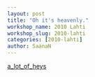 ```yaml
---
layout: post
title: "Oh it's heavenly."
workshop_name: 2010 Lahti
workshop_slug: 2010-lahti
categories: [2010-lahti]
author: SaanaN 
---
```

<a href='http://workshops.nodebox.net/2010/wp-content/uploads/a_lot_of_heys.pdf'>a_lot_of_heys</a>
